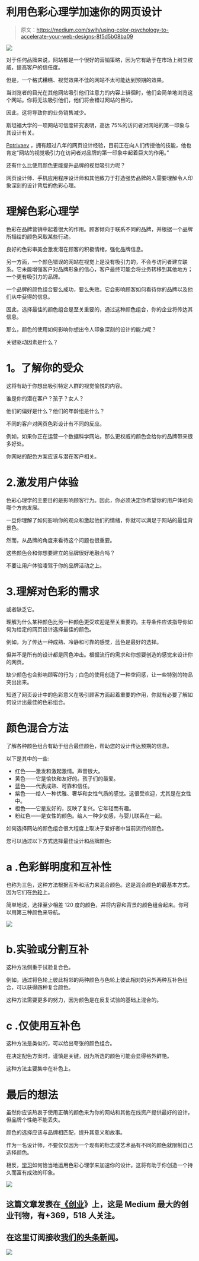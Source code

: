 # 利用色彩心理学加速你的网页设计

> 原文：<https://medium.com/swlh/using-color-psychology-to-accelerate-your-web-designs-8f5d5b08ba09>

![](img/0d1e7fd7601759b7e32adda65440786b.png)

对于任何品牌来说，网站都是一个很好的营销策略，因为它有助于在市场上树立权威，提高客户的信任度。

但是，一个格式糟糕、视觉效果不佳的网站不太可能达到预期的效果。

当浏览者的目光在其他网站吸引他们注意力的内容上徘徊时，他们会简单地浏览这个网站。你将无法吸引他们，他们将会错过网站的目的。

因此，这将导致你的业务销售减少。

斯坦福大学的一项网站可信度研究表明，高达 75%的访问者对网站的第一印象与其设计有关。

[Potrivaev](https://www.liveedu.tv/potrivaev/R6GdX-how-to-create-a-video-for-data-science-website-using-fusion/) ，拥有超过八年的网页设计经验，目前正在向人们传授他的技能，他也肯定“网站的视觉吸引力在访问者对品牌的第一印象中起着巨大的作用。”

还有什么比使用颜色更能提升品牌的视觉吸引力呢？

网页设计师、手机应用程序设计师和其他致力于打造强势品牌的人需要理解令人印象深刻的设计背后的色彩心理。

# 理解色彩心理学

色彩在品牌营销中起着很大的作用。顾客倾向于联系不同的品牌，并根据一个品牌所描绘的颜色采取某些行动。

良好的色彩审美会激发潜在顾客的积极情绪，强化品牌信息。

另一方面，一个颜色错误的网站在视觉上是没有吸引力的，不会与访问者建立联系。它未能增强客户对品牌形象的信心，客户最终可能会将业务转移到其他地方；一个更有吸引力的品牌。

一个品牌的颜色组合要么成功，要么失败。它会影响顾客如何看待你的品牌以及他们从中获得的信息。

因此，选择最佳的颜色组合是至关重要的，通过这种颜色组合，你的企业将传达其信息。

那么，颜色的使用如何影响你想出令人印象深刻的设计的能力呢？

关键驱动因素是什么？

# **1。了解你的受众**

这将有助于你想出吸引特定人群的视觉愉悦的内容。

谁是你的潜在客户？孩子？女人？

他们的偏好是什么？他们的年龄组是什么？

不同的客户对网页色彩设计有不同的反应。

例如，如果你正在运营一个数据科学网站，那么更权威的颜色会给你的品牌带来很多好处。

你网站的配色方案应该与潜在客户相关。

# 2.激发用户体验

色彩心理学的主要目的是影响顾客行为。因此，你必须决定你希望你的用户体验向哪个方向发展。

一旦你理解了如何影响你的观众和激起他们的情绪，你就可以满足于网站的最佳背景色。

然而，从品牌的角度来看待这个问题也很重要。

这些颜色会和你想要建立的品牌很好地融合吗？

不要让用户体验凌驾于你的品牌活动之上。

# 3.理解对色彩的需求

或者缺乏它。

理解为什么某种颜色比另一种颜色更受欢迎是至关重要的。主导条件应该指导你如何为给定的网页设计选择最佳的颜色。

例如，为了传达一种成熟、冷静和可靠的感觉，蓝色是最好的选择。

但并不是所有的设计都是同色冲击。根据流行的需求和你想要创造的感觉来设计你的网页。

缺少颜色也会影响顾客的行为；白色的使用创造了一种空间感，让一些特别的物品突出出来。

知道了网页设计中的色彩意义在吸引顾客方面起着重要的作用，你就有必要了解如何设计出最佳的色彩组合。

# 颜色混合方法

了解各种颜色组合有助于组合最佳颜色，帮助您的设计传达预期的信息。

以下是其中的一些:

*   红色——激发和激起激情。声音很大。
*   黄色——它是愉快和友好的。孩子们的最爱。
*   蓝色——代表成熟、可靠和信任。
*   紫色——给人一种优雅、奢华和女性气质的感觉。这很受欢迎，尤其是在女性中。
*   橙色——它是友好的，反映了复兴。它年轻而有趣。
*   粉红色——是女性的颜色。给人一种少女感，与婴儿联系在一起。

如何选择网站的颜色组合很大程度上取决于爱好者中当前流行的颜色。

您可以通过以下方式选择最佳设计和品牌颜色:

# **a .色彩鲜明度和互补性**

也称为三色，这种方法根据互补和活力来混合颜色。这是混合颜色的最基本方式，因为它们在[色轮](https://en.wikipedia.org/wiki/Color_wheel)上。

简单地说，选择至少相差 120 度的颜色，并将内容和背景的颜色组合起来。你可以用第三种颜色来导航。

![](img/8e595c49e7c8d01a163d61b01f7557e1.png)

# b.实验或分割互补

这种方法侧重于试验复合色。

例如，通过将色轮上彼此相邻的两种颜色与色轮上彼此相对的另外两种互补色组合，可以获得四种复合颜色。

这种方法需要更多的努力，因为颜色是在反复试验的基础上混合的。

# **c .仅使用互补色**

这种方法是类似的，可以给出夸张的颜色组合。

在决定配色方案时，谨慎是关键，因为所选的颜色可能会显得格外鲜艳。

这种方法主要集中在补色上。

# 最后的想法

虽然你应该热衷于使用正确的颜色来为你的网站和其他在线资产提供最好的设计，但品牌个性绝不能丢失。

颜色的选择应该与品牌相匹配，提升其意义和故事。

作为一名设计师，不要仅仅因为一个现有的标志或艺术品有不同的颜色就限制自己选择颜色。

相反，[学习](https://www.liveedu.tv/projects/premium/design/)如何恰当地运用色彩心理学来加速你的设计。这将有助于你创造一个持久而富有成效的印象。

[![](img/308a8d84fb9b2fab43d66c117fcc4bb4.png)](https://medium.com/swlh)

## 这篇文章发表在[《创业](https://medium.com/swlh)》上，这是 Medium 最大的创业刊物，有+369，518 人关注。

## 在这里订阅接收[我们的头条新闻](http://growthsupply.com/the-startup-newsletter/)。

[![](img/b0164736ea17a63403e660de5dedf91a.png)](https://medium.com/swlh)